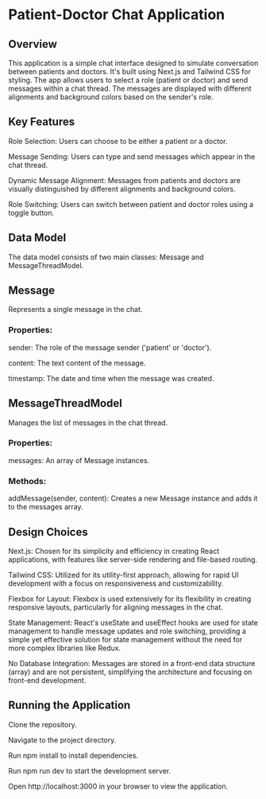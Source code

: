 # Patient-Doctor Chat Application

## Overview

This application is a simple chat interface designed to simulate conversation between patients and doctors. It's built using Next.js and Tailwind CSS for styling. The app allows users to select a role (patient or doctor) and send messages within a chat thread. The messages are displayed with different alignments and background colors based on the sender's role.

## Key Features

Role Selection: Users can choose to be either a patient or a doctor.

Message Sending: Users can type and send messages which appear in the chat thread.

Dynamic Message Alignment: Messages from patients and doctors are visually distinguished by different alignments and background colors.

Role Switching: Users can switch between patient and doctor roles using a toggle button.

## Data Model

The data model consists of two main classes: Message and MessageThreadModel.

## Message

Represents a single message in the chat.

### Properties:

sender: The role of the message sender ('patient' or 'doctor').

content: The text content of the message.

timestamp: The date and time when the message was created.

## MessageThreadModel

Manages the list of messages in the chat thread.

### Properties:

messages: An array of Message instances.

### Methods:

addMessage(sender, content): Creates a new Message instance and adds it to the messages array.

## Design Choices

Next.js: Chosen for its simplicity and efficiency in creating React applications, with features like server-side rendering and file-based routing.

Tailwind CSS: Utilized for its utility-first approach, allowing for rapid UI development with a focus on responsiveness and customizability.

Flexbox for Layout: Flexbox is used extensively for its flexibility in creating responsive layouts, particularly for aligning messages in the chat.

State Management: React's useState and useEffect hooks are used for state management to handle message updates and role switching, providing a simple yet effective solution for state management without the need for more complex libraries like Redux.

No Database Integration: Messages are stored in a front-end data structure (array) and are not persistent, simplifying the architecture and focusing on front-end development.

## Running the Application

Clone the repository.

Navigate to the project directory.

Run npm install to install dependencies.

Run npm run dev to start the development server.

Open http://localhost:3000 in your browser to view the application.
